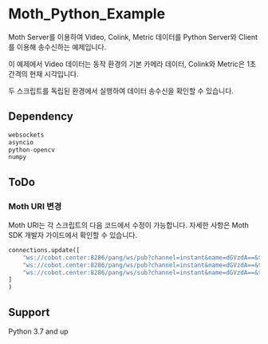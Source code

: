 # Moth_Python_Example

Moth Server를 이용하여 Video, Colink, Metric 데이터를 Python Server와 Client를 이용해 송수신하는 예제입니다. 

이 예제에서 Video 데이터는 동작 환경의 기본 카메라 데이터, Colink와 Metric은 1초 간격의 현재 시각입니다.

두 스크립트를 독립된 환경에서 실행하여 데이터 송수신을 확인할 수 있습니다.

## Dependency

```python
websockets
asyncio
python-opencv
numpy
```

## ToDo

### Moth URI 변경

Moth URI는 각 스크립트의 다음 코드에서 수정이 가능합니다. 자세한 사항은 Moth SDK 개발자 가이드에서 확인할 수 있습니다.

```python
connections.update([
    "ws://cobot.center:8286/pang/ws/pub?channel=instant&name=dGVzdA==&track=video",
    "ws://cobot.center:8286/pang/ws/pub?channel=instant&name=dGVzdA==&track=colink",
    "ws://cobot.center:8286/pang/ws/sub?channel=instant&name=dGVzdA==&track=metric"
]
)
```

## Support

Python 3.7 and up 

